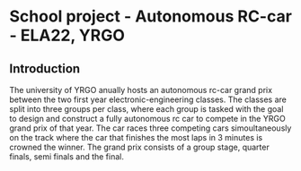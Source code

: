 # School project - Autonomous RC-car - ELA22, YRGO

## Introduction

The university of YRGO anually hosts an autonomous rc-car grand prix between the two first year electronic-engineering classes. The classes are split into three
groups per class, where each group is tasked with the goal to design and construct a fully autonomous rc car to compete in the YRGO grand prix of that year.
The car races three competing cars simoultaneously on the track where the car that finishes the most laps in 3 minutes is crowned the winner.
The grand prix consists of a group stage, quarter finals, semi finals and the final. 
